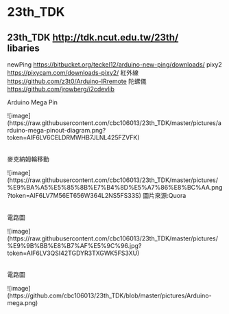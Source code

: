 23th_TDK
====================
23th_TDK
http://tdk.ncut.edu.tw/23th/
<br>
libaries
---------------
newPing
https://bitbucket.org/teckel12/arduino-new-ping/downloads/
pixy2
https://pixycam.com/downloads-pixy2/
紅外線
https://github.com/z3t0/Arduino-IRremote
陀螺儀
https://github.com/jrowberg/i2cdevlib
<br>
<p>Arduino Mega Pin</p>
![image](https://raw.githubusercontent.com/cbc106013/23th_TDK/master/pictures/arduino-mega-pinout-diagram.png?token=AIF6LV6CELDRMWHB7JLNL425FZVFK)
<br>
<br>
<p>麥克納姆輪移動</p>
![image](https://raw.githubusercontent.com/cbc106013/23th_TDK/master/pictures/%E9%BA%A5%E5%85%8B%E7%B4%8D%E5%A7%86%E8%BC%AA.png?token=AIF6LV7M56ET656W364L2NS5FS33S)
圖片來源:Quora
<br>
<br>
<p>電路圖</p>
![image](https://raw.githubusercontent.com/cbc106013/23th_TDK/master/pictures/%E9%9B%BB%E8%B7%AF%E5%9C%96.jpg?token=AIF6LV3QSI42TGDYR3TXGWK5FS3XU)
<br>
<br>
<p>電路圖</p>
![image](https://github.com/cbc106013/23th_TDK/blob/master/pictures/Arduino-mega.png)


